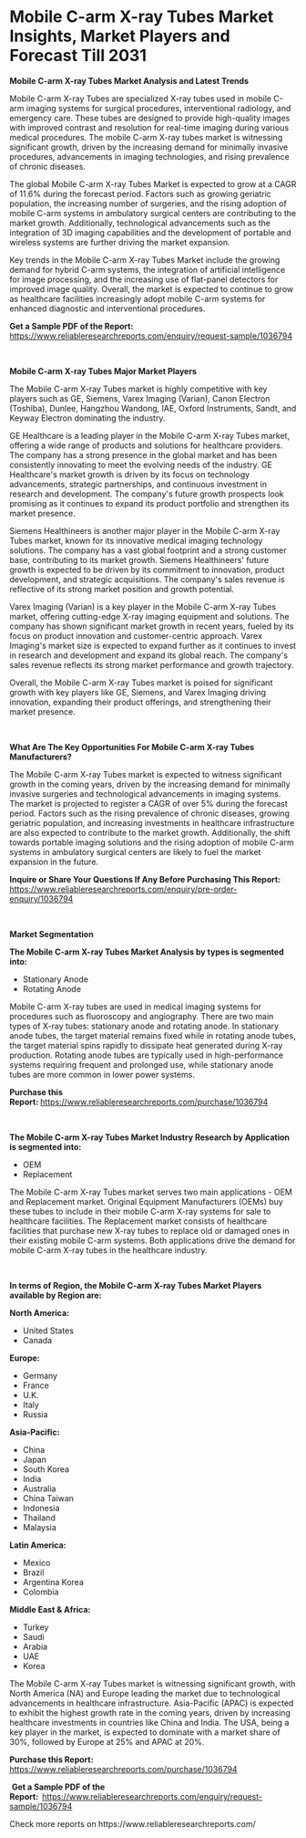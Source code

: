 <p><h1>Mobile C-arm X-ray Tubes Market Insights, Market Players and Forecast Till 2031</h1></p><p><strong>Mobile C-arm X-ray Tubes Market Analysis and Latest Trends</strong></p>
<p><p>Mobile C-arm X-ray Tubes are specialized X-ray tubes used in mobile C-arm imaging systems for surgical procedures, interventional radiology, and emergency care. These tubes are designed to provide high-quality images with improved contrast and resolution for real-time imaging during various medical procedures. The mobile C-arm X-ray tubes market is witnessing significant growth, driven by the increasing demand for minimally invasive procedures, advancements in imaging technologies, and rising prevalence of chronic diseases.</p><p>The global Mobile C-arm X-ray Tubes Market is expected to grow at a CAGR of 11.6% during the forecast period. Factors such as growing geriatric population, the increasing number of surgeries, and the rising adoption of mobile C-arm systems in ambulatory surgical centers are contributing to the market growth. Additionally, technological advancements such as the integration of 3D imaging capabilities and the development of portable and wireless systems are further driving the market expansion.</p><p>Key trends in the Mobile C-arm X-ray Tubes Market include the growing demand for hybrid C-arm systems, the integration of artificial intelligence for image processing, and the increasing use of flat-panel detectors for improved image quality. Overall, the market is expected to continue to grow as healthcare facilities increasingly adopt mobile C-arm systems for enhanced diagnostic and interventional procedures.</p></p>
<p><strong>Get a Sample PDF of the Report:&nbsp;</strong> <a href="https://www.reliableresearchreports.com/enquiry/request-sample/1036794">https://www.reliableresearchreports.com/enquiry/request-sample/1036794</a></p>
<p>&nbsp;</p>
<p><strong>Mobile C-arm X-ray Tubes Major Market Players</strong></p>
<p><p>The Mobile C-arm X-ray Tubes market is highly competitive with key players such as GE, Siemens, Varex Imaging (Varian), Canon Electron (Toshiba), Dunlee, Hangzhou Wandong, IAE, Oxford Instruments, Sandt, and Keyway Electron dominating the industry.</p><p>GE Healthcare is a leading player in the Mobile C-arm X-ray Tubes market, offering a wide range of products and solutions for healthcare providers. The company has a strong presence in the global market and has been consistently innovating to meet the evolving needs of the industry. GE Healthcare's market growth is driven by its focus on technology advancements, strategic partnerships, and continuous investment in research and development. The company's future growth prospects look promising as it continues to expand its product portfolio and strengthen its market presence.</p><p>Siemens Healthineers is another major player in the Mobile C-arm X-ray Tubes market, known for its innovative medical imaging technology solutions. The company has a vast global footprint and a strong customer base, contributing to its market growth. Siemens Healthineers' future growth is expected to be driven by its commitment to innovation, product development, and strategic acquisitions. The company's sales revenue is reflective of its strong market position and growth potential.</p><p>Varex Imaging (Varian) is a key player in the Mobile C-arm X-ray Tubes market, offering cutting-edge X-ray imaging equipment and solutions. The company has shown significant market growth in recent years, fueled by its focus on product innovation and customer-centric approach. Varex Imaging's market size is expected to expand further as it continues to invest in research and development and expand its global reach. The company's sales revenue reflects its strong market performance and growth trajectory.</p><p>Overall, the Mobile C-arm X-ray Tubes market is poised for significant growth with key players like GE, Siemens, and Varex Imaging driving innovation, expanding their product offerings, and strengthening their market presence.</p></p>
<p>&nbsp;</p>
<p><strong>What Are The Key Opportunities For Mobile C-arm X-ray Tubes Manufacturers?</strong></p>
<p><p>The Mobile C-arm X-ray Tubes market is expected to witness significant growth in the coming years, driven by the increasing demand for minimally invasive surgeries and technological advancements in imaging systems. The market is projected to register a CAGR of over 5% during the forecast period. Factors such as the rising prevalence of chronic diseases, growing geriatric population, and increasing investments in healthcare infrastructure are also expected to contribute to the market growth. Additionally, the shift towards portable imaging solutions and the rising adoption of mobile C-arm systems in ambulatory surgical centers are likely to fuel the market expansion in the future.</p></p>
<p><strong>Inquire or Share Your Questions If Any Before Purchasing This Report:</strong> <a href="https://www.reliableresearchreports.com/enquiry/pre-order-enquiry/1036794">https://www.reliableresearchreports.com/enquiry/pre-order-enquiry/1036794</a></p>
<p>&nbsp;</p>
<p><strong>Market Segmentation</strong></p>
<p><strong>The Mobile C-arm X-ray Tubes Market Analysis by types is segmented into:</strong></p>
<p><ul><li>Stationary Anode</li><li>Rotating Anode</li></ul></p>
<p><p>Mobile C-arm X-ray tubes are used in medical imaging systems for procedures such as fluoroscopy and angiography. There are two main types of X-ray tubes: stationary anode and rotating anode. In stationary anode tubes, the target material remains fixed while in rotating anode tubes, the target material spins rapidly to dissipate heat generated during X-ray production. Rotating anode tubes are typically used in high-performance systems requiring frequent and prolonged use, while stationary anode tubes are more common in lower power systems.</p></p>
<p><strong>Purchase this Report:&nbsp;</strong><a href="https://www.reliableresearchreports.com/purchase/1036794">https://www.reliableresearchreports.com/purchase/1036794</a></p>
<p>&nbsp;</p>
<p><strong>The Mobile C-arm X-ray Tubes Market Industry Research by Application is segmented into:</strong></p>
<p><ul><li>OEM</li><li>Replacement</li></ul></p>
<p><p>The Mobile C-arm X-ray Tubes market serves two main applications - OEM and Replacement market. Original Equipment Manufacturers (OEMs) buy these tubes to include in their mobile C-arm X-ray systems for sale to healthcare facilities. The Replacement market consists of healthcare facilities that purchase new X-ray tubes to replace old or damaged ones in their existing mobile C-arm systems. Both applications drive the demand for mobile C-arm X-ray tubes in the healthcare industry.</p></p>
<p>&nbsp;</p>
<p><strong>In terms of Region, the Mobile C-arm X-ray Tubes Market Players available by Region are:</strong></p>
<p>
    <p> <strong> North America: </strong>
        <ul>
            <li>United States</li>
            <li>Canada</li>
        </ul>
        </p> 
    <p> <strong> Europe: </strong>
        <ul>
            <li>Germany</li>
            <li>France</li>
            <li>U.K.</li>
            <li>Italy</li>
            <li>Russia</li>
        </ul>
        </p> 
    <p> <strong> Asia-Pacific: </strong>
        <ul>
            <li>China</li>
            <li>Japan</li>
            <li>South Korea</li>
            <li>India</li>
            <li>Australia</li>
            <li>China Taiwan</li>
            <li>Indonesia</li>
            <li>Thailand</li>
            <li>Malaysia</li>
        </ul>
        </p> 
    <p> <strong> Latin America: </strong>
        <ul>
            <li>Mexico</li>
            <li>Brazil</li>
            <li>Argentina Korea</li>
            <li>Colombia</li>
        </ul>
        </p> 
    <p> <strong> Middle East & Africa: </strong>
        <ul>
            <li>Turkey</li>
            <li>Saudi</li>
            <li>Arabia</li>
            <li>UAE</li>
            <li>Korea</li>
        </ul>
    </p>
    </p>
<p><p>The Mobile C-arm X-ray Tubes market is witnessing significant growth, with North America (NA) and Europe leading the market due to technological advancements in healthcare infrastructure. Asia-Pacific (APAC) is expected to exhibit the highest growth rate in the coming years, driven by increasing healthcare investments in countries like China and India. The USA, being a key player in the market, is expected to dominate with a market share of 30%, followed by Europe at 25% and APAC at 20%.</p></p>
<p><strong>Purchase this Report: </strong><a href="https://www.reliableresearchreports.com/purchase/1036794">https://www.reliableresearchreports.com/purchase/1036794</a></p>
<p>&nbsp;<strong>Get a Sample PDF of the Report:&nbsp;&nbsp;</strong><a href="https://www.reliableresearchreports.com/enquiry/request-sample/1036794">https://www.reliableresearchreports.com/enquiry/request-sample/1036794</a></p>
<p><strong></strong></p>
<p>Check more reports on https://www.reliableresearchreports.com/</p>